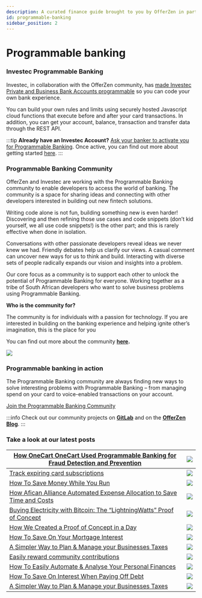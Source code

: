```yaml
---
description: A curated finance guide brought to you by OfferZen in partnership with Investec.
id: programmable-banking
sidebar_position: 2
---
```


# Programmable banking

### Investec Programmable Banking

Investec, in collaboration with the OfferZen community, has [made Investec Private and Business Bank Accounts programmable](https://www.investec.com/en\_za/banking/programmable-banking.html) so you can code your own bank experience.

You can build your own rules and limits using securely hosted Javascript cloud functions that execute before and after your card transactions. In addition, you can get your account, balance, transaction and transfer data through the REST API.&#x20;

:::tip
**Already have an Investec Account?** [Ask your banker to activate you for Programmable Banking](https://www.investec.com/en\_za/banking/programmable-banking.html). Once active, you can find out more about getting started [here](https://developer.investec.com/programmable-banking/#programmable-banking).
:::

### Programmable Banking Community&#x20;

OfferZen and Investec are working with the Programmable Banking community to enable developers to access the world of banking. The community is a space for sharing ideas and connecting with other developers interested in building out new fintech solutions.&#x20;

Writing code alone is not fun, building something new is even harder! Discovering and then refining those use cases and code snippets (don’t kid yourself, we all use code snippets!) is the other part; and this is rarely effective when done in isolation.

Conversations with other passionate developers reveal ideas we never knew we had. Friendly debates help us clarify our views. A casual comment can uncover new ways for us to think and build. Interacting with diverse sets of people radically expands our vision and insights into a problem.

Our core focus as a community is to support each other to unlock the potential of Programmable Banking for everyone. Working together as a tribe of South African developers who want to solve business problems using Programmable Banking.

**Who is the community for?**

The community is for individuals with a passion for technology. If you are interested in building on the banking experience and helping ignite other’s imagination, this is the place for you

You can find out more about the community [**here**](https://offerzen.gitbook.io/programmable-banking-community-wiki/)**.**

![](https://lh6.googleusercontent.com/MF6nuZcPGPCBPU1zg6Pv\_DVoPu3f29DdN84jLCnCqM-Rh8QBZKLQgkq\_465z3ZQ8wt5LH4l3RFVhIrVOQs8P5XrgRHcgzY47dMb3QwryyrE9p\_lON7nF0O2KqpyoyZJj7BPTyjEK)

### Programmable banking in action

The Programmable Banking community are always finding new ways to solve interesting problems with Programmable Banking – from managing spend on your card to voice-enabled transactions on your account.&#x20;

[Join the Programmable Banking Community ](https://8malmkzgvs8.typeform.com/to/VlKgTtaV?typeform-source=www.google.com)

:::info
Check out our community projects on [**GitLab**](https://gitlab.com/offerzen-community/investec-programmable-banking/command-center#open-source-projects) and on the [**OfferZen Blog**](https://www.offerzen.com/blog#stq=programmable%20banking%20\&stp=1).
:::

### Take a look at our latest posts

|[How OneCart OneCart Used Programmable Banking for Fraud Detection and Prevention](https://www.offerzen.com/blog/onecart-using-programmable-banking-for-fraud-detection-and-prevention)|![](<//img/assets/Onecart.png>)|
|--|--|
|[Track expiring card subscriptions](https://www.offerzen.com/blog/programmable-banking-community-an-easy-way-to-track-your-expiring-subscriptions) |![](<//img/assets/expiringcards.png>)|
|[How To Save Money While You Run](https://www.offerzen.com/blog/programmable-banking-community-how-to-save-money-while-you-run)|![](<//img/assets/Savemoneyrunning.png>)|
|[How Afican Alliance Automated Expense Allocation to Save Time and Costs ](https://www.offerzen.com/blog/how-african-alliance-automated-expense-allocation-to-save-time-and-costs)|![](<//img//assets/AfricanAlliance.png>)|
| [Buying Electricity with Bitcoin: The “LightningWatts” Proof of Concept](https://www.offerzen.com/blog/buying-electricity-with-bitcoin-the-lightningwatts-proof-of-concept)|![](<//img/assets/lighteningwatts.png>)|
|[How We Created a Proof of Concept in a Day](https://www.offerzen.com/blog/how-we-created-a-proof-of-concept-in-a-day)|![](<//img/assets/POC.png>)|
|[How To Save On Your Mortgage Interest](https://www.offerzen.com/blog/programmable-banking-community-how-to-save-on-your-mortgage-interest)|![](<//img/assets/savemortageinterest.png>)|
|[A Simpler Way to Plan & Manage your Businesses Taxes](https://www.offerzen.com/blog/programmable-banking-community-a-simpler-way-to-plan-manage-your-businesses-taxes)|![](<//img/assets/businesstaxes.png>)|
|[Easily reward community contributions](https://www.offerzen.com/blog/programmable-banking-project-transparent-rewards-for-open-source-contributors#stq=programmable%20card%20renewal\&stp=1)|![](//img/assets/communitycontributions.png)|
|[How To Easily Automate & Analyse Your Personal Finances](https://www.offerzen.com/blog/programmable-banking-community-how-to-easily-automate-analyse-your-personal-finances)|![](<//img/assets/russellsolution.png>)|
|[How To Save On Interest When Paying Off Debt](https://www.offerzen.com/blog/programmable-banking-community-how-to-save-on-interest-when-paying-off-debt)|![](<//img/assets/saveinterstpayoffdebt.png>)|
|[A Simpler Way to Plan & Manage your Businesses Taxes](https://www.offerzen.com/blog/programmable-banking-community-a-simpler-way-to-plan-manage-your-businesses-taxes)|![](<//img/assets/businesstaxes.png>)|


